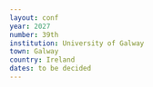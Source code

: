 ```yaml
---
layout: conf
year: 2027
number: 39th
institution: University of Galway
town: Galway
country: Ireland
dates: to be decided
---
```

